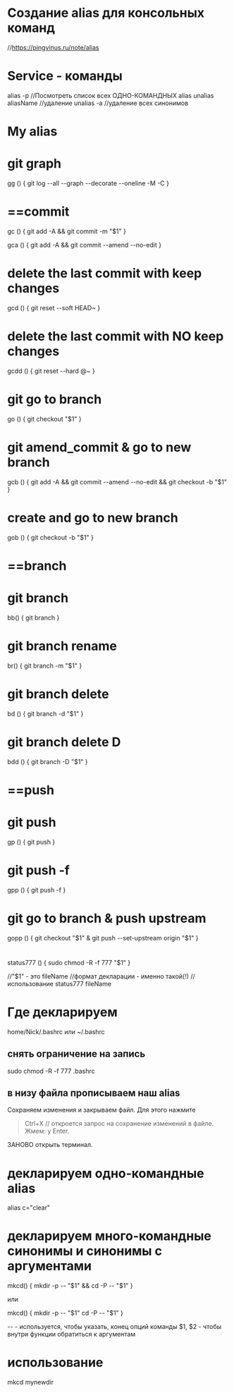# Создание alias для консольных команд
//https://pingvinus.ru/note/alias


# Service - команды 
alias -p            //Посмотреть список всех ОДНО-КОМАНДНЫХ alias
unalias aliasName   //удаление
unalias -a          //удаление всех синонимов



# My alias

# git graph
gg ()
{
	git log --all --graph --decorate --oneline -M -C
}


# ==commit
gc ()
{
	git add -A && git commit -m "$1"
}



gca ()
{
	git add -A && git commit --amend --no-edit
}

# delete the last commit with keep changes
gcd ()
{
	git reset --soft HEAD~
}

# delete the last commit with NO keep changes
gcdd ()
{
	git reset --hard @~
}


# git go to branch
go ()
{
	git checkout "$1"
}



# git amend_commit & go to new branch
gcb ()
{
	git add -A && git commit --amend --no-edit && git checkout -b "$1"
}



# create and go to new branch
gob ()
{
	git checkout -b "$1"
}


# ==branch
# git branch 
bb()
{
	git branch
}


# git branch rename
br()
{
	git branch -m "$1"
}


# git branch delete
bd ()
{
	git branch -d "$1"
}


# git branch delete D
bdd ()
{
	git branch -D "$1"
}


# ==push
# git push
gp ()
{
	git push
}

# git push -f
gpp ()
{
	git push -f
}


# git go to branch & push upstream
gopp ()
{
	git checkout "$1" & git push --set-upstream origin "$1"
}


# 
status777 ()
{
	sudo chmod -R -f 777 "$1"
}





//"$1" - это fileName
//формат декларации - именно такой(!)
// использование
status777 fileName




# Где декларируем
home/Nick/.bashrc
или
~/.bashrc

## снять ограничение на запись
sudo chmod -R -f 777 .bashrc

## в низу файла прописываем наш alias
Сохраняем изменения и закрываем файл. Для этого нажмите 
>Ctrl+X               // откроется запрос на сохранение изменений в файле. Жмем:
>y
>Enter.

ЗАНОВО открыть терминал.





# декларируем одно-командные alias
alias c="clear"




# декларируем много-командные синонимы и синонимы с аргументами
mkcd() {
  mkdir -p -- "$1" && cd -P -- "$1"
}

или

mkcd() {
  mkdir -p -- "$1" 
  cd -P -- "$1"
}

--        - используется, чтобы указать, конец опций команды
$1, $2    - чтобы внутри функции обратиться к аргументам




# использование
mkcd mynewdir










